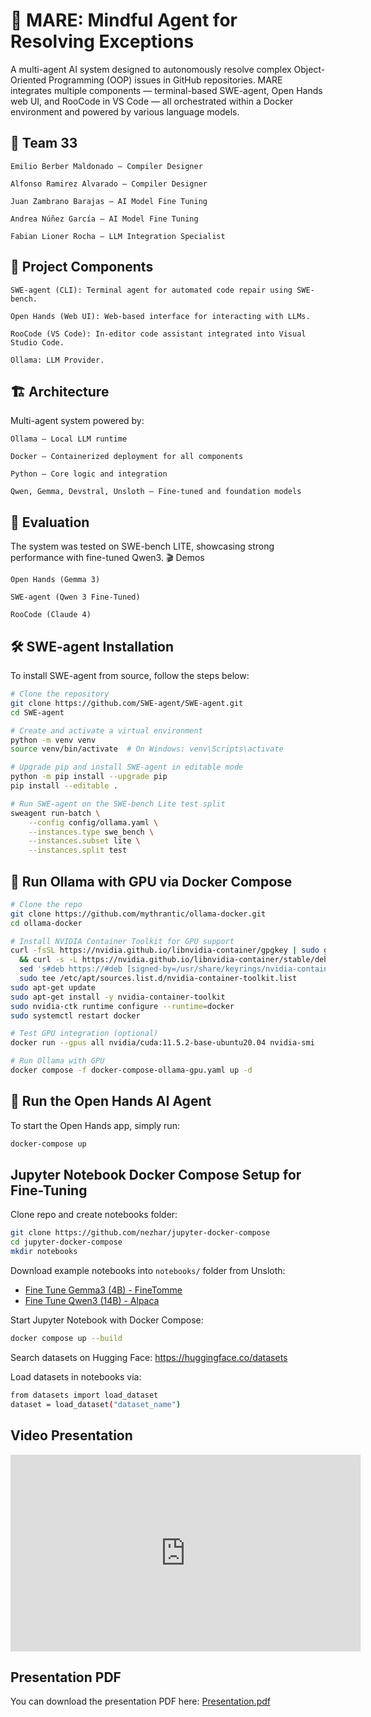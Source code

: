 # 🧠 MARE: Mindful Agent for Resolving Exceptions

A multi-agent AI system designed to autonomously resolve complex Object-Oriented Programming (OOP) issues in GitHub repositories. MARE integrates multiple components — terminal-based SWE-agent, Open Hands web UI, and RooCode in VS Code — all orchestrated within a Docker environment and powered by various language models.

## 👥 Team 33

    Emilio Berber Maldonado – Compiler Designer

    Alfonso Ramirez Alvarado – Compiler Designer

    Juan Zambrano Barajas – AI Model Fine Tuning

    Andrea Núñez García – AI Model Fine Tuning

    Fabian Lioner Rocha – LLM Integration Specialist

## 🧩 Project Components

    SWE-agent (CLI): Terminal agent for automated code repair using SWE-bench.

    Open Hands (Web UI): Web-based interface for interacting with LLMs.

    RooCode (VS Code): In-editor code assistant integrated into Visual Studio Code.

    Ollama: LLM Provider.

## 🏗 Architecture

Multi-agent system powered by:

    Ollama – Local LLM runtime

    Docker – Containerized deployment for all components

    Python – Core logic and integration

    Qwen, Gemma, Devstral, Unsloth – Fine-tuned and foundation models

## 🧪 Evaluation

The system was tested on SWE-bench LITE, showcasing strong performance with fine-tuned Qwen3.
🎬 Demos

    Open Hands (Gemma 3)

    SWE-agent (Qwen 3 Fine-Tuned)

    RooCode (Claude 4)

## 🛠️ SWE-agent Installation

To install SWE-agent from source, follow the steps below:

```bash
# Clone the repository
git clone https://github.com/SWE-agent/SWE-agent.git
cd SWE-agent

# Create and activate a virtual environment
python -m venv venv
source venv/bin/activate  # On Windows: venv\Scripts\activate

# Upgrade pip and install SWE-agent in editable mode
python -m pip install --upgrade pip
pip install --editable .

# Run SWE-agent on the SWE-bench Lite test split
sweagent run-batch \
    --config config/ollama.yaml \
    --instances.type swe_bench \
    --instances.subset lite \
    --instances.split test
```

## 🐳 Run Ollama with GPU via Docker Compose

```bash
# Clone the repo
git clone https://github.com/mythrantic/ollama-docker.git
cd ollama-docker

# Install NVIDIA Container Toolkit for GPU support
curl -fsSL https://nvidia.github.io/libnvidia-container/gpgkey | sudo gpg --dearmor -o /usr/share/keyrings/nvidia-container-toolkit-keyring.gpg \
  && curl -s -L https://nvidia.github.io/libnvidia-container/stable/deb/nvidia-container-toolkit.list | \
  sed 's#deb https://#deb [signed-by=/usr/share/keyrings/nvidia-container-toolkit-keyring.gpg] https://#g' | \
  sudo tee /etc/apt/sources.list.d/nvidia-container-toolkit.list
sudo apt-get update
sudo apt-get install -y nvidia-container-toolkit
sudo nvidia-ctk runtime configure --runtime=docker
sudo systemctl restart docker

# Test GPU integration (optional)
docker run --gpus all nvidia/cuda:11.5.2-base-ubuntu20.04 nvidia-smi

# Run Ollama with GPU
docker compose -f docker-compose-ollama-gpu.yaml up -d
```

## 🙌 Run the Open Hands AI Agent

To start the Open Hands app, simply run:

```bash
docker-compose up
```

## Jupyter Notebook Docker Compose Setup for Fine-Tuning

Clone repo and create notebooks folder:

```bash
git clone https://github.com/nezhar/jupyter-docker-compose
cd jupyter-docker-compose
mkdir notebooks
```

Download example notebooks into `notebooks/` folder from Unsloth:

- [Fine Tune Gemma3 (4B) - FineTomme](<https://colab.research.google.com/github/unslothai/notebooks/blob/main/nb/Gemma3_(4B).ipynb>)
- [Fine Tune Qwen3 (14B) - Alpaca](<https://colab.research.google.com/github/unslothai/notebooks/blob/main/nb/Qwen3_(14B)-Alpaca.ipynb#scrollTo=vITh0KVJ10qX>)

Start Jupyter Notebook with Docker Compose:

```bash
docker compose up --build
```

Search datasets on Hugging Face: https://huggingface.co/datasets

Load datasets in notebooks via:

```bash
from datasets import load_dataset
dataset = load_dataset("dataset_name")
```

## Video Presentation

<iframe width="560" height="315" src="https://www.youtube.com/embed/d53niIlK13w" title="YouTube video player" frameborder="0" allowfullscreen></iframe>

## Presentation PDF

You can download the presentation PDF here: [Presentation.pdf](./Presentation/C3_FinalPresentation_Team33.pdf)
